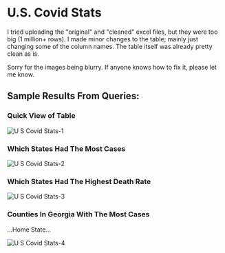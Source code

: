 # U.S. Covid Stats

I tried uploading the "original" and "cleaned" excel files, but they were too big (1 million+ rows). I made minor changes to the table; mainly just changing some of the column names. The table itself was already pretty clean as is.

Sorry for the images being blurry. If anyone knows how to fix it, please let me know.

## Sample Results From Queries:

### Quick View of Table

![U S  Covid Stats-1](https://user-images.githubusercontent.com/94875597/172692731-1f39a8cd-7e29-4102-ba0b-e2ff1ff7f79e.png)

### Which States Had The Most Cases

![U S  Covid Stats-2](https://user-images.githubusercontent.com/94875597/172692906-4b1a181c-3f78-489e-b6e8-9090afaaae94.png)

### Which States Had The Highest Death Rate

![U S  Covid Stats-3](https://user-images.githubusercontent.com/94875597/172692993-92b341ff-d7e3-4490-8270-6ecd5751e2d6.png)

### Counties In Georgia With The Most Cases

...Home State...

![U S  Covid Stats-4](https://user-images.githubusercontent.com/94875597/172693234-7dfe9330-96b7-4269-8c11-4ed1cfb5657d.png)


